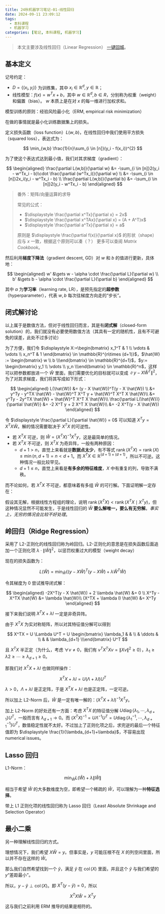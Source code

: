 ```yaml
---
title: 24秋机器学习笔记-01-线性回归
date: 2024-09-11 23:09:12
tags:
  - 本科课程
  - 机器学习
categories: [笔记, 本科课程, 机器学习]
---
```


> 本文主要涉及线性回归（Linear Regression）
> [一键回城](/note-ml2024fall/)。


## 基本定义

记号约定：

- $D = \{(x_i,y_i)\}$ 为训练集，其中 $x_i \in \mathbb{R}^d,y\in \mathbb{R}$；
- 线性模型：$f(x) = w^Tx + b$，其中 $w\in \mathbb{R}^d,b \in R$，分别称为权重（weight）和偏置（bias）。
  $w$ 本质上是在对 $x$ 的每一维进行加权求和。

模型训练的原则：经验风险最小化（ERM, empirical risk minimization）

在做的事情就是最小化训练数据集上的损失。

定义损失函数（loss function）$L(w,b)$，在线性回归中我们使用平方损失（squared loss），表达式为：

$$
\min_{w,b} \frac{1}{n}\sum_{i \in [n]}(y_i - f(x_i))^{2}
$$

为了使这个表达式达到最小值，我们对其求梯度（gradient）：

$$
\begin{aligned}
\frac{\partial L(w,b)}{\partial w} &= -\sum_{i \in [n]}2(y_i - w^Tx_i - b)\cdot \frac{\partial (w^Tx_i)}{\partial w} \\
&= -\sum_{i \in [n]}2x_i(y_i - w^Tx_i - b) \\
\frac{\partial L(w,b)}{\partial b} &= -\sum_{i \in [n]}2(y_i - w^Tx_i - b)
\end{aligned}
$$

> 番外：矩阵/向量运算的求导
> 
> 常见的公式：
> - $\displaystyle \frac{\partial x^Tx}{\partial x} = 2x$
> - $\displaystyle \frac{\partial x^TAx}{\partial x} = (A + A^T)x$
> - $\displaystyle \frac{\partial a^Tx}{\partial x} = a$
>
> 原则是 $\displaystyle \frac{\partial f(x)}{\partial x}$ 的形状（shape）应与 $x$ 一致，根据这个原则可以凑（？）
> 更多可以查阅 *Matrix Cookbook*。

然后利用**梯度下降法**（gradient descent, GD）对 $w$ 和 $b$ 的值进行更新，具体地：

$$
\begin{aligned}
w' &\gets w - \alpha \cdot \frac{\partial L}{\partial w} \\
b' &\gets b - \alpha \cdot \frac{\partial L}{\partial b}
\end{aligned}
$$

其中 $\alpha$ 为**学习率**（learning rate, LR），是预先指定的**超参数**（hyperparameter），代表 $w,b$ 每次往梯度方向走的“步长”。

## 闭式解讨论

以上属于是数值方法，但对于线性回归而言，其是有**闭式解**（closed-form solution）的，我们就没有必要使用数值方法（其具有一定的随机性，且有不可避免的误差，此处不过多讨论）

为了方便，我们令 $\displaystyle X:=\begin{bmatrix} x_1^T & 1 \\ \vdots  & \vdots \\ x_n^T & 1 \end{bmatrix} \in \mathbb{R}^{n\times (d+1)}$，$\hat{W} := \begin{bmatrix} w \\ b \\\end{bmatrix} \in \mathbb{R}^{d+1}$，$y:= \begin{bmatrix} y_1 \\ \vdots \\ y_n \\\end{bmatrix} \in \mathbb{R}^n$，这样可以把参数都放进一个 $\hat{W}$ 里面，我们需要优化的目标就可以变成 $\left\| y - X\hat{W}^T \right\|^2$，为了对其求梯度，我们将其写成如下形式：

$$
\begin{aligned}
L(\hat{W}) &= (y - X \hat{W})^T(y - X \hat{W}) \\
&= y^Ty - y^TX \hat{W} - \hat{W}^T X^T y + \hat{W}^T X^T X \hat{W}\\
&= y^Ty - 2y^TX \hat{W} + \hat{W}^T X^T X \hat{W}\\
\frac{\partial L(\hat{W})}{\partial \hat{W}} &= -2 X^T y + 2 X^T X \hat{W}\\
&= -2 X^T(y - X \hat{W})
\end{aligned}
$$

令 $\displaystyle \frac{\partial L}{\partial \hat{W}} = 0$ 可以知道 $X^Ty = X^TX \hat{W}$。解的情况需要取决于 $X^TX$ 的可逆性。

- 若 $X^TX$ 可逆，则 $\hat{W} = (X^TX)^{-1} X^Ty$，这是最简单的情况。
- 若 $X^TX$ 不可逆，则 $X^TX$ 为奇异阵，一般有两种原因：
  - $d+1>n$，直觉上来看就是**数据点太少**，有不等式 $\operatorname{rank}(X^TX) = \operatorname{rank}(X) \le \min(n, d+1) = n < d + 1$。而 $X^TX \in \mathbb{R}^{(d+1)\times (d+1)}$，所以不可逆。这种情况一般比较罕见。
  - $d+1\le n$，直觉上来看是**有多余的特征维度**，$X$ 中有重复的列，导致不满秩。

而不论如何，若 $X^TX$ 不可逆，都意味着有多组 $\hat{W}$ 的可行解。下面证明解一定存在：

假设其无解，根据线性方程组的理论，说明 $\operatorname{rank}(X^TX) < \operatorname{rank}(X^TX \mid X^Ty)$，但这种情况显然不可能发生，于是线性回归的 $\hat{W}$ **要么解唯一，要么有无穷解**。*事实上，无穷的情况会比较不好处理*。

## 岭回归（Ridge Regression）

采用了 L2-正则化的线性回归称为岭回归。L2-正则化的意思是在损失函数后面追加一个正则化项 $\lambda \cdot \left\| \hat{W} \right\|^2$，以惩罚权重过大的模型（weight decay）

现在的损失函数为：

$$
L(\hat{W}) =\min_{\hat{W}}\left\{ (y - X \hat{W})^T (y - X \hat{W}) + \lambda \hat{W}^T \hat{W} \right\} 
$$

令其梯度为 $0$ 尝试推导闭式解：

$$
\begin{aligned}
-2X^T(y - X \hat{W}) + 2 \lambda \hat{W} &= 0 \\
X^Ty - X^TX \hat{W} &= \lambda \hat{W}\\
(X^TX + \lambda I) \hat{W} &= X^Ty
\end{aligned}
$$

接下来我们说明 $X^TX + \lambda I$ 一定是非奇异阵。

由于 $X^TX$ 为实对称矩阵，所以对其特征值分解可以得到

$$
X^TX = U \Lambda U^T = U \begin{bmatrix} \lambda_1 &  &  \\  & \ddots &  \\  &  & \lambda_{d+1} \\\end{bmatrix} U^T
$$

且 $X^TX$ 半正定（为什么，考虑 $\forall v \ne 0$，我们有 $v^T X^T X v = \left\| Xv \right\|^2\ge 0$），$\lambda_1 \ge \lambda 2 \ge \cdots \ge \lambda_{d+1} \ge  0$。

那我们对 $X^TX + \lambda I$ 也做同样操作：

$$
X^TX + \lambda I = U (\Lambda + \lambda I) U^T
$$

$\lambda > 0$，$\Lambda + \lambda I$ 是正定阵，于是 $X^TX + \lambda I$ 也是正定阵，一定可逆。

所以加上 L2-Norm 后，$\hat{W}$ 是一定有唯一解的：$(X^TX + \lambda I)^{-1} X^Ty$。

加上 L2-Norm 的好处还有一方面：考虑 $X^TX$ 的特征值分解 $U \operatorname{diag}\{\lambda_1, \cdots ,\lambda_{d+1}\}U^T$，一般而言有 $\lambda_{d+1}\to 0$。而 $(X^TX)^{-1} = U \Lambda^{-1} U^T = U \operatorname{diag} \{\lambda_1^{-1}, \cdots , \lambda_{d+1}^{-1}\}U^T$，数值稳定性就不太好。不过加上了正则化项之后，求完逆的最后一个特征值即为 $\displaystyle \frac{1}{\lambda_{d+1}+\lambda}$，不容易出现 numerical issues。

## Lasso 回归

L1-Norm：

$$
\min_{\hat{W}} L(\hat{W} ) + \lambda \left\| \hat{W} \right\|
$$

相当于希望 $\hat{W}$ 的大多数维度为空，即希望一个稀疏的 $\hat{W}$，可以理解为一种**特征选择**。

带上 L1 正则化项的线性回归称为 Lasso 回归（Least Absolute Shrinkage and Selection Operator）

## 最小二乘

另一种理解线性回归的方式。

理想情况下，我们希望 $X \hat{W} = y$。但事实是，$y$ 可能压根不在 $X$ 的列空间里面，所以并不存在这样的 $\hat{W}$。

那么我们自然希望找到一个 $\hat{y}$，满足 $\hat{y}$ 在 $\operatorname{col}(X)$ 里面，并且这个 $\hat{y}$ 与我们希望的 $y$“差距最小”。

所以，$y - \hat{y} \perp \operatorname{col}(X)$。即 $X^T(y - \hat{y}) = 0$，所以

$$
X^TX \hat{W} = X^Ty
$$

这与我们之前利用 ERM 推导的结果是相符的。